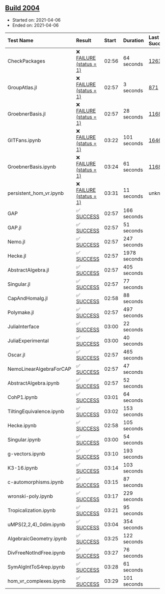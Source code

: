 ## [Build 2004](https://oscarci.mathematik.uni-kl.de/job/oscar-stable/2004/)

* Started on: 2021-04-06
* Ended on: 2021-04-06

| Test Name    | Result | Start | Duration | Last Success | First Failure |
|:-------------|:-------|:------|:---------|:-------------|:--------------|
| CheckPackages | ❌ [FAILURE (status = 1)](https://oscarci.mathematik.uni-kl.de/job/oscar-stable/2004/artifact/logs/build-2004/CheckPackages.log) | 02:56 | 64 seconds | [1263](https://oscarci.mathematik.uni-kl.de/job/oscar-stable/1263/) | [1264](https://oscarci.mathematik.uni-kl.de/job/oscar-stable/1264/) |
| GroupAtlas.jl | ❌ [FAILURE (status = 1)](https://oscarci.mathematik.uni-kl.de/job/oscar-stable/2004/artifact/logs/build-2004/GroupAtlas.jl.log) | 02:57 | 3 seconds | [871](https://oscarci.mathematik.uni-kl.de/job/oscar-stable/871/) | [872](https://oscarci.mathematik.uni-kl.de/job/oscar-stable/872/) |
| GroebnerBasis.jl | ❌ [FAILURE (status = 1)](https://oscarci.mathematik.uni-kl.de/job/oscar-stable/2004/artifact/logs/build-2004/GroebnerBasis.jl.log) | 02:57 | 28 seconds | [1168](https://oscarci.mathematik.uni-kl.de/job/oscar-stable/1168/) | [1169](https://oscarci.mathematik.uni-kl.de/job/oscar-stable/1169/) |
| GITFans.ipynb | ❌ [FAILURE (status = 1)](https://oscarci.mathematik.uni-kl.de/job/oscar-stable/2004/artifact/logs/build-2004/GITFans.ipynb.log) | 03:22 | 101 seconds | [1646](https://oscarci.mathematik.uni-kl.de/job/oscar-stable/1646/) | [1647](https://oscarci.mathematik.uni-kl.de/job/oscar-stable/1647/) |
| GroebnerBasis.ipynb | ❌ [FAILURE (status = 1)](https://oscarci.mathematik.uni-kl.de/job/oscar-stable/2004/artifact/logs/build-2004/GroebnerBasis.ipynb.log) | 03:24 | 61 seconds | [1168](https://oscarci.mathematik.uni-kl.de/job/oscar-stable/1168/) | [1169](https://oscarci.mathematik.uni-kl.de/job/oscar-stable/1169/) |
| persistent_hom_vr.ipynb | ❌ [FAILURE (status = 1)](https://oscarci.mathematik.uni-kl.de/job/oscar-stable/2004/artifact/logs/build-2004/persistent_hom_vr.ipynb.log) | 03:31 | 11 seconds | unknown | unknown |
| GAP | ✅ [SUCCESS](https://oscarci.mathematik.uni-kl.de/job/oscar-stable/2004/artifact/logs/build-2004/GAP.log) | 02:57 | 166 seconds |  |  |
| GAP.jl | ✅ [SUCCESS](https://oscarci.mathematik.uni-kl.de/job/oscar-stable/2004/artifact/logs/build-2004/GAP.jl.log) | 02:57 | 51 seconds |  |  |
| Nemo.jl | ✅ [SUCCESS](https://oscarci.mathematik.uni-kl.de/job/oscar-stable/2004/artifact/logs/build-2004/Nemo.jl.log) | 02:57 | 247 seconds |  |  |
| Hecke.jl | ✅ [SUCCESS](https://oscarci.mathematik.uni-kl.de/job/oscar-stable/2004/artifact/logs/build-2004/Hecke.jl.log) | 02:57 | 1978 seconds |  |  |
| AbstractAlgebra.jl | ✅ [SUCCESS](https://oscarci.mathematik.uni-kl.de/job/oscar-stable/2004/artifact/logs/build-2004/AbstractAlgebra.jl.log) | 02:57 | 405 seconds |  |  |
| Singular.jl | ✅ [SUCCESS](https://oscarci.mathematik.uni-kl.de/job/oscar-stable/2004/artifact/logs/build-2004/Singular.jl.log) | 02:57 | 77 seconds |  |  |
| CapAndHomalg.jl | ✅ [SUCCESS](https://oscarci.mathematik.uni-kl.de/job/oscar-stable/2004/artifact/logs/build-2004/CapAndHomalg.jl.log) | 02:58 | 88 seconds |  |  |
| Polymake.jl | ✅ [SUCCESS](https://oscarci.mathematik.uni-kl.de/job/oscar-stable/2004/artifact/logs/build-2004/Polymake.jl.log) | 02:57 | 497 seconds |  |  |
| JuliaInterface | ✅ [SUCCESS](https://oscarci.mathematik.uni-kl.de/job/oscar-stable/2004/artifact/logs/build-2004/JuliaInterface.log) | 03:00 | 22 seconds |  |  |
| JuliaExperimental | ✅ [SUCCESS](https://oscarci.mathematik.uni-kl.de/job/oscar-stable/2004/artifact/logs/build-2004/JuliaExperimental.log) | 03:00 | 40 seconds |  |  |
| Oscar.jl | ✅ [SUCCESS](https://oscarci.mathematik.uni-kl.de/job/oscar-stable/2004/artifact/logs/build-2004/Oscar.jl.log) | 02:57 | 465 seconds |  |  |
| NemoLinearAlgebraForCAP | ✅ [SUCCESS](https://oscarci.mathematik.uni-kl.de/job/oscar-stable/2004/artifact/logs/build-2004/NemoLinearAlgebraForCAP.log) | 02:57 | 47 seconds |  |  |
| AbstractAlgebra.ipynb | ✅ [SUCCESS](https://oscarci.mathematik.uni-kl.de/job/oscar-stable/2004/artifact/logs/build-2004/AbstractAlgebra.ipynb.log) | 02:57 | 52 seconds |  |  |
| CohP1.ipynb | ✅ [SUCCESS](https://oscarci.mathematik.uni-kl.de/job/oscar-stable/2004/artifact/logs/build-2004/CohP1.ipynb.log) | 03:01 | 64 seconds |  |  |
| TiltingEquivalence.ipynb | ✅ [SUCCESS](https://oscarci.mathematik.uni-kl.de/job/oscar-stable/2004/artifact/logs/build-2004/TiltingEquivalence.ipynb.log) | 03:02 | 153 seconds |  |  |
| Hecke.ipynb | ✅ [SUCCESS](https://oscarci.mathematik.uni-kl.de/job/oscar-stable/2004/artifact/logs/build-2004/Hecke.ipynb.log) | 02:58 | 105 seconds |  |  |
| Singular.ipynb | ✅ [SUCCESS](https://oscarci.mathematik.uni-kl.de/job/oscar-stable/2004/artifact/logs/build-2004/Singular.ipynb.log) | 03:00 | 54 seconds |  |  |
| g-vectors.ipynb | ✅ [SUCCESS](https://oscarci.mathematik.uni-kl.de/job/oscar-stable/2004/artifact/logs/build-2004/g-vectors.ipynb.log) | 03:10 | 193 seconds |  |  |
| K3-16.ipynb | ✅ [SUCCESS](https://oscarci.mathematik.uni-kl.de/job/oscar-stable/2004/artifact/logs/build-2004/K3-16.ipynb.log) | 03:14 | 103 seconds |  |  |
| c-automorphisms.ipynb | ✅ [SUCCESS](https://oscarci.mathematik.uni-kl.de/job/oscar-stable/2004/artifact/logs/build-2004/c-automorphisms.ipynb.log) | 03:15 | 87 seconds |  |  |
| wronski-poly.ipynb | ✅ [SUCCESS](https://oscarci.mathematik.uni-kl.de/job/oscar-stable/2004/artifact/logs/build-2004/wronski-poly.ipynb.log) | 03:17 | 229 seconds |  |  |
| Tropicalization.ipynb | ✅ [SUCCESS](https://oscarci.mathematik.uni-kl.de/job/oscar-stable/2004/artifact/logs/build-2004/Tropicalization.ipynb.log) | 03:21 | 95 seconds |  |  |
| uMPS(2,2,4)_0dim.ipynb | ✅ [SUCCESS](https://oscarci.mathematik.uni-kl.de/job/oscar-stable/2004/artifact/logs/build-2004/uMPS-2-2-4-_0dim.ipynb.log) | 03:04 | 354 seconds |  |  |
| AlgebraicGeometry.ipynb | ✅ [SUCCESS](https://oscarci.mathematik.uni-kl.de/job/oscar-stable/2004/artifact/logs/build-2004/AlgebraicGeometry.ipynb.log) | 03:25 | 122 seconds |  |  |
| DivFreeNotIndFree.ipynb | ✅ [SUCCESS](https://oscarci.mathematik.uni-kl.de/job/oscar-stable/2004/artifact/logs/build-2004/DivFreeNotIndFree.ipynb.log) | 03:27 | 76 seconds |  |  |
| SymAlgIntToS4rep.ipynb | ✅ [SUCCESS](https://oscarci.mathematik.uni-kl.de/job/oscar-stable/2004/artifact/logs/build-2004/SymAlgIntToS4rep.ipynb.log) | 03:28 | 61 seconds |  |  |
| hom_vr_complexes.ipynb | ✅ [SUCCESS](https://oscarci.mathematik.uni-kl.de/job/oscar-stable/2004/artifact/logs/build-2004/hom_vr_complexes.ipynb.log) | 03:29 | 101 seconds |  |  |
